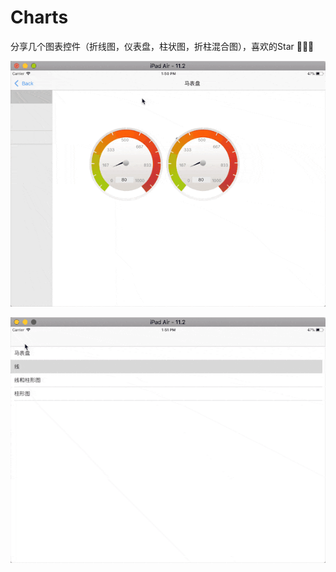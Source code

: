 # Charts

   分享几个图表控件（折线图，仪表盘，柱状图，折柱混合图），喜欢的Star  🙏🙏🙏

![](https://github.com/houshixian/Charts/blob/master/chartsGif/FistChart-iloveimg-compressed.gif)

![](https://github.com/houshixian/Charts/blob/master/chartsGif/Secodchart-iloveimg-compressed.gif)
